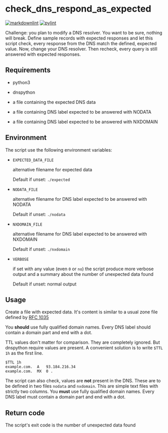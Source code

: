 # check_dns_respond_as_expected

[![markdownlint](https://github.com/andreasschulze/check_dns_respond_as_expected/actions/workflows/markdownlint.yml/badge.svg)](https://github.com/andreasschulze/check_dns_respond_as_expected/actions/workflows/markdownlint.yml)
[![pylint](https://github.com/andreasschulze/check_dns_respond_as_expected/actions/workflows/pylint.yml/badge.svg)](https://github.com/andreasschulze/check_dns_respond_as_expected/actions/workflows/pylint.yml)

Challenge: you plan to modify a DNS resolver. You want to be sure, nothing
will break. Define sample records with expected responses and let this script
check, every response from the DNS match the defined, expected value.
Now, change your DNS resolver. Then recheck, every query is still answered
with expected responses.

## Requirements

* python3
* dnspython

* a file containing the expected DNS data
* a file containing DNS label expected to be answered with NODATA
* a file containing DNS label expected to be answered with NXDOMAIN

## Environment

The script use the following environment variables:

* `EXPECTED_DATA_FILE`

  alternative filename for expected data

  Default if unset: `./expected`

* `NODATA_FILE`

  alternative filename for DNS label expected to be answered with NODATA

  Default if unset: `./nodata`

* `NXDOMAIN_FILE`

  alternative filename for DNS label expected to be answered with NXDOMAIN

  Default if unset: `./nxdomain`

* `VERBOSE`

  if set with any value (even `0` or `no`) the script produce more verbose
  output and a summary about the number of unexpected data found

  Default if unset: normal output

## Usage

Create a file with expected data. It's content is similar to a usual zone file
defined by [RFC 1035](https://datatracker.ietf.org/doc/html/rfc1035)

You **should** use fully qualified domain names. Every DNS label should contain
a domain part and end with a dot.

TTL values don't matter for comparison. They are completely ignored. But
dnspython require values are present. A convenient solution is to write
`$TTL 1h` as the first line.

```text
$TTL 1h
example.com.  A   93.184.216.34
example.com.  MX  0 .
```

The script can also check, values are **not** present in the DNS. These are to
be defined in two files `nodata` and `nxdomain`. This are simple text files with
strictly two columns. You **must** use fully qualified domain names. Every DNS
label must contain a domain part and end with a dot.

## Return code

The script's exit code is the number of unexpected data found
